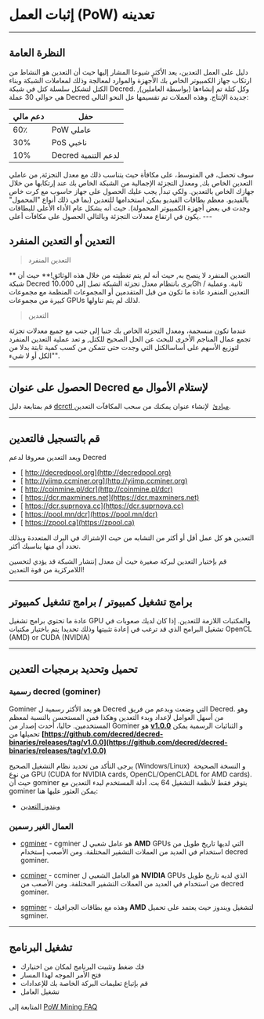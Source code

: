 # إثبات العمل (PoW) تعدينه

---

## النظرة العامة

دليل على العمل التعدين، يعد الأكثر شيوعا المشار إليها حيث أن التعدين هو النشاط من ارتكاب جهاز الكمبيوتر الخاص بك الأجهزة والموارد لمعالجة وذلك لمعاملات الشبكة وبناء الكتل لتشكل سلسلة كتل في شبكة Decred. وكل كتلة تم إنشاءها (بواسطة العاملين), هي حوالي 30 عملة Decred جديدة الإنتاج. وهذه العملات تم تقسيمها عل النحو التالي:

دعم مالي | حفل
---     | ---
60٪   | PoW عاملي
30%   | PoS ناخبي
10%   | Decred لدعم التنمية

سوف تحصل، في المتوسط، على مكافأة حيث يتناسب ذلك مع معدل التجزئة, من عاملي التعدين الخاص بك, ومعدل التجزئة الإجمالية من الشبكة الخاص بك عند إرتكابها من خلال جهازك الخاص بالتعدين. ولكي تبدأ, يجب عليك الحصول على جهاز حاسوب مع كرت خاص بالفيديو. معظم بطاقات الفيديو يمكن استخدامها للتعدين (بما في ذلك أنواع "المحمول" وجدت في بعض أجهزة الكمبيوتر المحمولة). حيث أنه بشكل عام الأداء الأعلى للبطاقات يكون في
ارتفاع معدلات التجزئة وبالتالي الحصول على مكافآت أعلى. ---

## التعدين أو التعدين المنفرد

> <i class="fa fa-male"></i> التعدين المنفرد

<i class="fa fa-exclamation-triangle"></i> ** التعدين المنفرد لا ينصح به, حيث أنه لم يتم تغطيته من خلال هذه الوثائق!** حيث أن شبكة Decred يرى بانتظام معدل تجزئة الشبكة تصل إلى 10،000Gh / ثانية. وعملية التعدين المنفرد عادة ما تكون من قبل المتقدمين أو المجموعات المنظمة مع مجموعات كبيرة من مجموعات GPUs لذلك لم يتم تناولها.

> <i class="fa fa-users"></i> التعدين

عندما تكون منسجمة، ومعدل التجزئة الخاص بك جنبا إلى جنب مع جميع معدلات تجزئة تجمع عمال المناجم الأخرى للبحث عن الحل الصحيح للكتل, و تعد عملية التعدين المنفرد لتوزيع الأسهم على أساسالكتل التي وجدت حتى تتمكن من كسب كمية ثابتة بدلا من "الكل أو لا شيء". 

---

## الحصول على عنوان Decred لإستلام الأموال مع

قم بمتابعة دليل  [dcrctl مبادئ](/getting-started/user-guides/dcrctl-basics.md)  لإنشاء عنوان يمكنك من سحب المكافآت التعدين.

---

## <i class="fa fa-life-ring"></i> قم بالتسجيل فالتعدين

ويعد التعدين معروفا لدعم Decred

* [<i class="fa fa-external-link-square"></i> http://decredpool.org](http://decredpool.org)
* [<i class="fa fa-external-link-square"></i> http://yiimp.ccminer.org](http://yiimp.ccminer.org)
* [<i class="fa fa-external-link-square"></i> http://coinmine.pl/dcr](http://coinmine.pl/dcr)
* [<i class="fa fa-external-link-square"></i> https://dcr.maxminers.net](https://dcr.maxminers.net)
* [<i class="fa fa-external-link-square"></i> https://dcr.suprnova.cc](https://dcr.suprnova.cc)
* [<i class="fa fa-external-link-square"></i> https://pool.mn/dcr](https://pool.mn/dcr)
* [<i class="fa fa-external-link-square"></i> https://zpool.ca](https://zpool.ca)

التعدين هو كل عمل أقل أو أكثر من التشابه من حيث الإشتراك في البرك المتعددة وبذلك تحدد أي منها يناسبك أكثر.

قم بإختيار التعدين لبركة صغيرة حيث أن معدل إنتشار الشبكة قد يؤدي لتحسين اللامركزية من قوة التعدين!

---

## برامج تشغيل كمبيوتر / برامج تشغيل كمبيوتر

عادة ما تحتوي برامج تشغيل GPU والمكتبات اللازمة للتعدين. إذا كان لديك صعوبات في تشغيل البرامج الذي قد ترغب في إعادة تثبيتها وذلك تحديدا يتم باختيار مكتبات  OpenCL (AMD) or CUDA (NVIDIA) 

---

## <i class="fa fa-download"></i> تحميل وتحديد برمجيات التعدين

### رسمية decred (gominer)

Gominer هو يعد الأكثر رسمية ل Decred التي وضعت وبدعم من فريق Decred. وهو من أسهل العوامل لإعداد وبدء التعدين وهكذا فمن المستحسن بالنسبة لمعظم المستخدمين. حاليا، أحدث إصدار من Gominer هو **<i class="fa fa-github"></i>  [v1.0.0](https://github.com/decred/gominer/releases/)**  و الثنائيات الرسمية يمكن تحميلها من **[https://github.com/decred/decred-binaries/releases/tag/v1.0.0](https://github.com/decred/decred-binaries/releases/tag/v1.0.0)**

يرجى التأكد من تحديد نظام التشغيل الصحيح (Windows/Linux)  و النسخة الصحيحة من نوع GPU  (CUDA for NVIDIA cards, OpenCL/OpenCLADL for AMD cards).  حيث أن gominer  يتوفر فقط لأنظمة التشغيل 64 بت. أدلة المستخدم لبدء التعدين مع gominer يمكن العثور عليها هنا:

- [ويندوز التعدين](/mining/proof-of-work/pool-mining/gominer/windows.md)

### العمال الغير رسمين

* <i class="fa fa-github"></i>  [cgminer](https://github.com/kR105-zz/cgminer) - cgminer  هو عامل شعبي ل **AMD** GPUs التي لديها تاريخ طويل من استخدام في العديد من العملات التشفير المختلفة. ومن الأصعب إستخدام  decred gominer.

* <i class="fa fa-github"></i>  [ccminer](https://github.com/tpruvot/ccminer) - ccminer هو العامل الشعبي ل **NVIDIA** GPUs الذي لديه تاريخ طويل من استخدام في العديد من العملات التشفير المختلفة. ومن الأصعب من decred gominer.

* <i class="fa fa-github"></i>  [sgminer](https://github.com/tpruvot/sgminer) -  وهذه مع بطاقات الجرافيك **AMD** لتشغيل ويندوز حيث يعتمد على تحميل sgminer.

---

## تشغيل البرنامج

* فك ضغط وتثبيت البرنامج لمكان من اختيارك
* فتح الأمر الموجه لهذا المسار
* قم بإتباع تعليمات البركة الخاصة بك للإعدادات
* تشغيل العامل

المتابعة إلى [PoW Mining FAQ](/faq/proof-of-work-mining.md)
